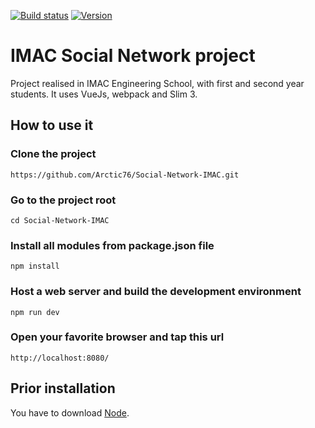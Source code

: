 [![Build status](https://img.shields.io/badge/build-passing-green.svg)](https://img.shields.io/badge/build-passing-green.svg) [![Version](https://img.shields.io/badge/coverage-10%-red.svg)](https://img.shields.io/badge/coverage-10%-red.svg) 

# IMAC Social Network project

Project realised in IMAC Engineering School, with first and second year students. It uses VueJs, webpack and Slim 3.

## How to use it

### Clone the project

    https://github.com/Arctic76/Social-Network-IMAC.git
    
### Go to the project root

    cd Social-Network-IMAC
    
### Install all modules from package.json file

    npm install

### Host a web server and build the development environment

    npm run dev

### Open your favorite browser and tap this url

    http://localhost:8080/

    
## Prior installation

You have to download [Node](https://nodejs.org/en/download/).


